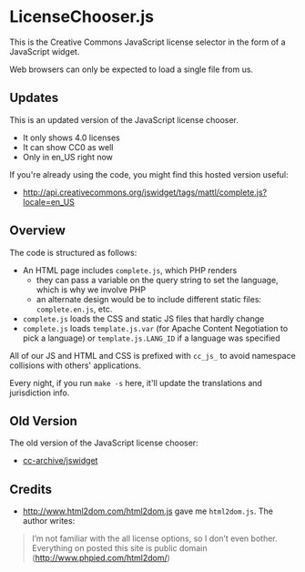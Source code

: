 # LicenseChooser.js

This is the Creative Commons JavaScript license selector in the form of a
JavaScript widget.

Web browsers can only be expected to load a single file from us.


## Updates

This is an updated version of the JavaScript license chooser.
- It only shows 4.0 licenses
- It can show CC0 as well
- Only in en_US right now

If you're already using the code, you might find this hosted version useful:
- http://api.creativecommons.org/jswidget/tags/mattl/complete.js?locale=en_US


## Overview

The code is structured as follows:
- An HTML page includes `complete.js`, which PHP renders
  - they can pass a variable on the query string to set the language, which is
    why we involve PHP
  - an alternate design would be to include different static files:
    `complete.en.js`, etc.
- `complete.js` loads the CSS and static JS files that hardly change
- `complete.js` loads `template.js.var` (for Apache Content Negotiation to pick
  a language) or `template.js.LANG_ID` if a language was specified

All of our JS and HTML and CSS is prefixed with `cc_js_` to avoid namespace
collisions with others' applications.

Every night, if you run `make -s` here, it'll update the translations and
jurisdiction info.


## Old Version

The old version of the JavaScript license chooser:
- [cc-archive/jswidget](https://github.com/cc-archive/jswidget)

## Credits

- http://www.html2dom.com/html2dom.js gave me `html2dom.js`. The author writes:
> I’m not familiar with the all license options, so I don’t even bother.
> Everything on posted this site is public domain
> (http://www.phpied.com/html2dom/)
